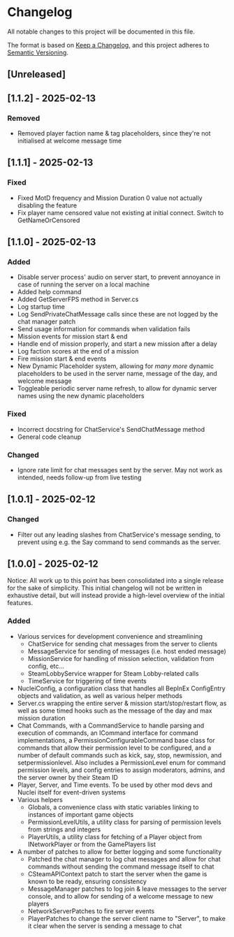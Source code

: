 # Changelog

All notable changes to this project will be documented in this file.

The format is based on [Keep a Changelog](https://keepachangelog.com/en/1.1.0/),
and this project adheres to [Semantic Versioning](https://semver.org/spec/v2.0.0.html).

## [Unreleased]

## [1.1.2] - 2025-02-13

### Removed

- Removed player faction name & tag placeholders, since they're not initialised at welcome message time

## [1.1.1] - 2025-02-13

### Fixed

- Fixed MotD frequency and Mission Duration 0 value not actually disabling the feature
- Fix player name censored value not existing at initial connect. Switch to GetNameOrCensored

## [1.1.0] - 2025-02-13

### Added

- Disable server process' audio on server start, to prevent annoyance in case of running the server on a local machine
- Added help command
- Added GetServerFPS method in Server.cs
- Log startup time
- Log SendPrivateChatMessage calls since these are not logged by the chat manager patch
- Send usage information for commands when validation fails
- Mission events for mission start & end
- Handle end of mission properly, and start a new mission after a delay
- Log faction scores at the end of a mission
- Fire mission start & end events
- New Dynamic Placeholder system, allowing for *many more* dynamic placeholders to be used in the server name, message
  of the day, and welcome message
- Toggleable periodic server name refresh, to allow for dynamic server names using the new dynamic placeholders

### Fixed

- Incorrect docstring for ChatService's SendChatMessage method
- General code cleanup

### Changed

- Ignore rate limit for chat messages sent by the server. May not work as intended, needs follow-up from live testing

## [1.0.1] - 2025-02-12

### Changed

- Filter out any leading slashes from ChatService's message sending, to prevent using e.g. the Say command to send
  commands as the server.

## [1.0.0] - 2025-02-12

Notice: All work up to this point has been consolidated into a single release for the sake of simplicity. This
initial changelog will not be written in exhaustive detail, but will instead provide a high-level overview of
the initial features.

### Added

- Various services for development convenience and streamlining
    - ChatService for sending chat messages from the server to clients
    - MessageService for sending of messages (i.e. host ended message)
    - MissionService for handling of mission selection, validation from config, etc...
    - SteamLobbyService wrapper for Steam Lobby-related calls
    - TimeService for triggering of time events
- NucleiConfig, a configuration class that handles all BepInEx ConfigEntry objects and validation, as well as various
  helper methods
- Server.cs wrapping the entire server & mission start/stop/restart flow, as well as some timed hooks such as the
  message of the day and max mission duration
- Chat Commands, with a CommandService to handle parsing and execution of commands, an ICommand interface for
  command implementations, a PermissionConfigurableCommand base class for commands that allow their permission level
  to be configured, and a number of default commands such as kick, say, stop, newmission, and setpermissionlevel. Also
  includes a PermissionLevel enum for command permission levels, and config entries to assign moderators, admins, and
  the server owner by their Steam ID
- Player, Server, and Time events. To be used by other mod devs and Nuclei itself for event-driven systems
- Various helpers
    - Globals, a convenience class with static variables linking to instances of important game objects
    - PermissionLevelUtils, a utility class for parsing of permission levels from strings and integers
    - PlayerUtils, a utility class for fetching of a Player object from INetworkPlayer or from the GamePlayers list
- A number of patches to allow for better logging and some functionality
    - Patched the chat manager to log chat messages and allow for chat commands without sending the command message
      itself to chat
    - CSteamAPIContext patch to start the server when the game is known to be ready, ensuring consistency
    - MessageManager patches to log join & leave messages to the server console, and to allow for sending of a welcome
      message to new players
    - NetworkServerPatches to fire server events
    - PlayerPatches to change the server client name to "Server", to make it clear when the server is sending a message
      to chat
